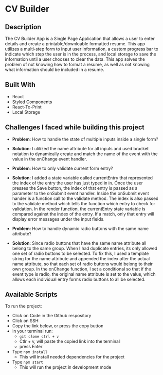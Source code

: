 # CV Builder

## Description

The CV Builder App is a Single Page Application that allows a user to enter details and create a printable/downloable formatted resume.  This app utilizes a multi-step form to input user information, a custom progress bar to indicate which step the user is in the process, and local storage to save the information until a user chooses to clear the data.  This app solves the problem of not knowing how to format a resume, as well as not knowing what information should be included in a resume.

## Built With
- React
- Styled Components
- React-To-Print
- Local Storage

## Challenges I faced while building this project

- **Problem**: How to handle the state of multiple inputs inside a single form?
- **Solution**:  I utilized the name attribute for all inputs and used bracket notation to dynamically create and match the name of the event with the value in the onChange event handler.

- **Problem**: How to only validate current form entry?
- **Solution**:  I added a state variable called currentEntry that represented the index of the entry the user has just typed in in.  Once the user presses the Save button, the index of that entry is passed as a parameter to the onSubmit event handler.  Inside the onSubmit event hander is a function call to the validate method.  The index is also passed to the validate method which tells the function which entry to check for validation.  In the render function, the currentEntry state variable is compared against the index of the entry.  If a match, only that entry will display error messages under the input fields.

- **Problem**:  How to handle dynamic radio buttons with the same name attribute?
- **Solution**:  Since radio buttons that have the same name attribute all belong to the same group.  When I had duplicate entries, its only allowed one set of radio buttons to be selected.  To fix this, I used a template string for the name attribute and appended the index after the actual name attribute, so that each set of radio buttons would belong to their own group.  In the onChange function, I set a conditional so that if the event type is radio, the original name attribute is set to the value, which allows each individual entry forms radio buttons to all be selected.


## Available Scripts
To run the project:

- Click on Code in the Github respository
- Click on SSH
- Copy the link below, or press the copy button
- In your terminal run:
    - `git clone ctrl + v`
    - Ctlr + v, will paste the copied link into the terminal
    - press Enter
- Type `npm install` 
    - This will install needed dependencies for the project
- Type `npm start `
    - This will run the project in development mode


